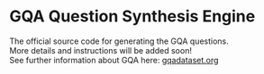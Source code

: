 # GQA Question Synthesis Engine
The official source code for generating the GQA questions.
<br> More details and instructions will be added soon!
<br> See further information about GQA here: [gqadataset.org](https://www.gqadataset.org)

